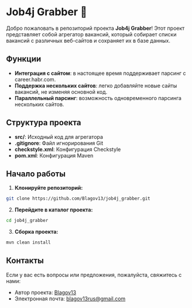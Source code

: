 # Job4j Grabber 📰

Добро пожаловать в репозиторий проекта **Job4j Grabber**! Этот проект представляет собой агрегатор вакансий, который собирает списки вакансий с различных веб-сайтов и сохраняет их в базе данных.

## Функции

- **Интеграция с сайтом**: в настоящее время поддерживает парсинг с career.habr.com.
- **Поддержка нескольких сайтов**: легко добавляйте новые сайты вакансий, не изменяя основной код.
- **Параллельный парсинг**: возможность одновременного парсинга нескольких сайтов.

## Структура проекта

- **src/**: Исходный код для агрегатора
- **.gitignore**: Файл игнорирования Git
- **checkstyle.xml**: Конфигурация Checkstyle
- **pom.xml**: Конфигурация Maven

## Начало работы

1. **Клонируйте репозиторий:**
```bash
git clone https://github.com/Blagov13/job4j_grabber.git
```
2. **Перейдите в каталог проекта:**
```bash
cd job4j_grabber
```
3. **Сборка проекта:**
```bash
mvn clean install
```

## Контакты

Если у вас есть вопросы или предложения, пожалуйста, свяжитесь с нами:

- Автор проекта: [Blagov13](https://github.com/Blagov13)
- Электронная почта: blagov13rus@gmail.com

